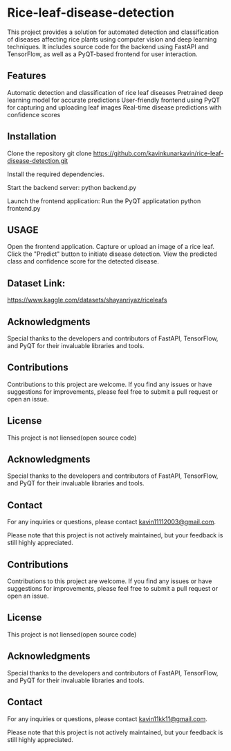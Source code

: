 # Rice-leaf-disease-detection

This project provides a solution for automated detection and classification of diseases affecting rice plants using computer vision and deep learning techniques. It includes source code for the backend using FastAPI and TensorFlow, as well as a PyQT-based frontend for user interaction.

## Features

Automatic detection and classification of rice leaf diseases Pretrained deep learning model for accurate predictions User-friendly frontend using PyQT for capturing and uploading leaf images Real-time disease predictions with confidence scores

## Installation
Clone the repository git clone https://github.com/kavinkunarkavin/rice-leaf-disease-detection.git

Install the required dependencies.

Start the backend server: python backend.py

Launch the frontend application: Run the PyQT applicatation python frontend.py

## USAGE
Open the frontend application. Capture or upload an image of a rice leaf. Click the "Predict" button to initiate disease detection. View the predicted class and confidence score for the detected disease.

## Dataset Link:
https://www.kaggle.com/datasets/shayanriyaz/riceleafs

## Acknowledgments
Special thanks to the developers and contributors of FastAPI, TensorFlow, and PyQT for their invaluable libraries and tools.

## Contributions
Contributions to this project are welcome. If you find any issues or have suggestions for improvements, please feel free to submit a pull request or open an issue.

## License
This project is not liensed(open source code)

## Acknowledgments
Special thanks to the developers and contributors of FastAPI, TensorFlow, and PyQT for their invaluable libraries and tools.

## Contact
For any inquiries or questions, please contact kavin11112003@gmail.com.

Please note that this project is not actively maintained, but your feedback is still highly appreciated.

## Contributions
Contributions to this project are welcome. If you find any issues or have suggestions for improvements, please feel free to submit a pull request or open an issue.

## License
This project is not liensed(open source code)

## Acknowledgments
Special thanks to the developers and contributors of FastAPI, TensorFlow, and PyQT for their invaluable libraries and tools.

## Contact
For any inquiries or questions, please contact kavin11kk11@gmail.com.

Please note that this project is not actively maintained, but your feedback is still highly appreciated.
